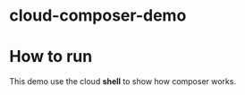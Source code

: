 # cloud-composer-demo

# How to run
This demo use the cloud **shell** to show how composer works.


